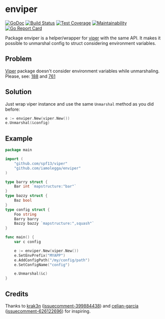 # enviper

[![GoDoc](https://godoc.org/github.com/iamolegga/enviper?status.svg)](https://godoc.org/github.com/iamolegga/enviper)
[![Build Status](https://circleci.com/gh/iamolegga/enviper.svg?style=svg)](https://circleci.com/gh/iamolegga/enviper)
[![Test Coverage](https://api.codeclimate.com/v1/badges/85fb13ce6638226a3732/test_coverage)](https://codeclimate.com/github/iamolegga/enviper/test_coverage)
[![Maintainability](https://api.codeclimate.com/v1/badges/85fb13ce6638226a3732/maintainability)](https://codeclimate.com/github/iamolegga/enviper/maintainability)
[![Go Report Card](https://goreportcard.com/badge/github.com/iamolegga/enviper)](https://goreportcard.com/report/github.com/iamolegga/enviper)

Package enviper is a helper/wrapper for [viper](http://github.com/spf13/viper) with the same API.
It makes it possible to unmarshal config to struct considering environment variables.

## Problem

[Viper](https://github.com/spf13/viper) package doesn't consider environment variables while unmarshaling.
Please, see: [188](https://github.com/spf13/viper/issues/188) and [761](https://github.com/spf13/viper/issues/761)

## Solution

Just wrap viper instance and use the same `Unmarshal` method as you did before:

```go
e := enviper.New(viper.New())
e.Unmarshal(&config)
```

## Example

```go
package main

import (
	"github.com/spf13/viper"
	"github.com/iamolegga/enviper"
)

type barry struct {
    Bar int `mapstructure:"bar"`
}
type bazzy struct {
    Baz bool
}
type config struct {
    Foo string
    Barry barry
    Bazzy bazzy `mapstructure:",squash"`
}

func main() {    
    var c config

    e := enviper.New(viper.New())
    e.SetEnvPrefix("MYAPP")
    e.AddConfigPath("/my/config/path")
    e.SetConfigName("config")

    e.Unmarshal(&c)
}
```

## Credits

Thanks to
[krak3n](https://github.com/krak3n) ([issuecomment-399884438](https://github.com/spf13/viper/issues/188#issuecomment-399884438))
and
[celian-garcia](https://github.com/celian-garcia) ([issuecomment-626122696](https://github.com/spf13/viper/issues/761#issuecomment-626122696))
for inspiring.
